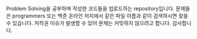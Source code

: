 Problem Solving을 공부하며 작성한 코드들을 업로드하는 repository입니다.
문제들은 programmers 또는 백준 온라인 저지에서 같은 파일 이름과 같이 검색하시면 찾을 수 있습니다.
저작권 이슈가 발생할 수 있어 문제는 커밋하지 않으려고 합니다.
감사합니다. 
